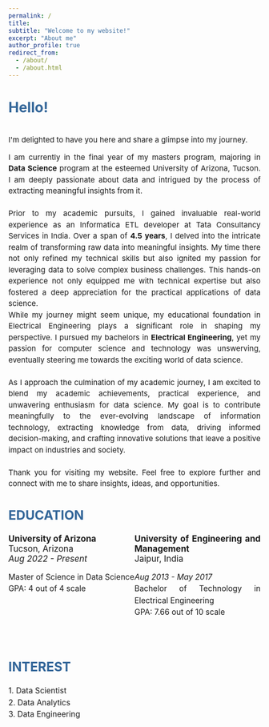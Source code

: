 ```yaml
---
permalink: /
title: 
subtitle: "Welcome to my website!"
excerpt: "About me"
author_profile: true
redirect_from: 
  - /about/
  - /about.html
---
```

<style>
   /* Style for the title */
    h1 {
        color:  #336699; /* Change the title text color to blue */
    }
</style>

<!-- Title of the page in blue -->
<h1>Hello!</h1>

<head>
<link href="https://fonts.googleapis.com/css2?family=Roboto&display=swap" rel="stylesheet">

<div style="text-align: justify; font-size: 15px;">
  <p style="line-height: 1.5;">

<br>I'm delighted to have you here and share a glimpse into my journey.
</p>
<p style="line-height: 1.5;">
I am currently in the final year of my masters program, majoring in <strong>Data Science</strong> program at the esteemed University of Arizona, Tucson. I am deeply passionate about data and intrigued by the process of extracting meaningful insights from it.
<br>
<br>
Prior to my academic pursuits, I gained invaluable real-world experience as an Informatica ETL developer at Tata Consultancy Services in India. Over a span of <strong>4.5 years</strong>, I delved into the intricate realm of transforming raw data into meaningful insights. My time there not only refined my technical skills but also ignited my passion for leveraging data to solve complex business challenges. This hands-on experience not only equipped me with technical expertise but also fostered a deep appreciation for the practical applications of data science.
<br>
While my journey might seem unique, my educational foundation in Electrical Engineering plays a significant role in shaping my perspective. I pursued my bachelors in <strong>Electrical Engineering</strong>, yet my passion for computer science and technology was unswerving, eventually steering me towards the exciting world of data science.
<br> 
<br>
As I approach the culmination of my academic journey, I am excited to blend my academic achievements, practical experience, and unwavering enthusiasm for data science. My goal is to contribute meaningfully to the ever-evolving landscape of information technology, extracting knowledge from data, driving informed decision-making, and crafting innovative solutions that leave a positive impact on industries and society.
<br>
<br>
Thank you for visiting my website. Feel free to explore further and connect with me to share insights, ideas, and opportunities.
  </p>
</div>

   <!-- <div style="text-align: justify; font-size: 17px;">     
    <h2 style="color: #336699;"><strong><br>EDUCATION</strong></h2>
    <p style="line-height: 1.5; font-size: 15.5px;">
     <strong><i class="fa fa-university"></i> University of Arizona, Tucson, Arizona</strong><br>
     <i>Aug 2022 - Present</i> <br>
     Master of Science in Data Science <br>
     GPA: 4 out of 4 scale <br>
    <br>
    <strong><i class="fa fa-university"></i> University of Engineering and Management, Jaipur, India</strong><br>
     <i>Aug 2013 - May 2017</i> <br>
     Bachelor of Technology in Electrical Engineering <br>
     GPA: 7.66 out of 10 scale <br>
    </p>  
   </div>  -->
   <div style="text-align: justify; font-size: 17px;">
  <h2 style="color: #336699;"><strong>EDUCATION</strong></h2>
  <p style="line-height: 1.5; font-size: 15.5px;">
    <div style="display: flex;">
      <div style="flex: 1;">
        <strong><i class="fa fa-university"></i> University of Arizona</strong><br>
         Tucson, Arizona <br>
        <i>Aug 2022 - Present</i> <br>
        <p style="line-height: 1.5; font-size: 15.5px;">
        Master of Science in Data Science <br>
        GPA: 4 out of 4 scale <br></p>
      </div>
      <div style="flex: 1;">
        <strong><i class="fa fa-university"></i> University of Engineering and Management</strong><br>
         Jaipur, India <br>
         <p style="line-height: 1.5; font-size: 15.5px;">
        <i>Aug 2013 - May 2017</i> <br>
        Bachelor of Technology in Electrical Engineering <br>
        GPA: 7.66 out of 10 scale <br></p>
      </div>
    </div>
  </p>
</div>
  <div style="text-align: justify; font-size: 17px;">     
    <h2 style="color: #336699;"><strong><br>INTEREST</strong></h2> 
    <p style="line-height: 1.5; font-size: 15.5px;">
     1. Data Scientist <br>
     2. Data Analytics <br>
     3. Data Engineering
    <br>
    <br>
    </p>
   </div> 
</head>
